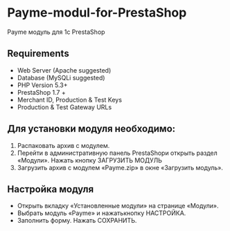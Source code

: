 # Payme-modul-for-PrestaShop
Payme модуль для 1с PrestaShop

## Requirements

- Web Server (Apache suggested)
- Database (MySQLi suggested)
- PHP Version 5.3+
- PrestaShop 1.7 +
- Merchant ID, Production & Test Keys
- Production & Test Gateway URLs

## Для установки модуля необходимо:

1. Распаковать архив с модулем. 
2. Перейти в административную панель PrestaShopи открыть раздел «Модули». Нажать кнопку ЗАГРУЗИТЬ МОДУЛЬ
3. Загрузить архив с модулем «Payme.zip» в окне «Загрузить модуль».

## Настройка модуля
- Открыть вкладку «Установленные модули» на странице «Модули».
- Выбрать модуль «Payme» и нажатькнопку НАСТРОЙКА.
- Заполнить форму. Нажать СОХРАНИТЬ.
